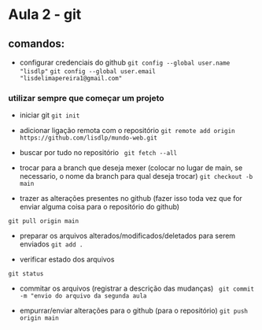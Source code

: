 # Aula 2 - git
## comandos: 
- configurar credenciais do github
 `git config --global user.name "lisdlp"`
 `git config --global user.email "lisdelimapereira1@gmail.com"`

### utilizar sempre que começar um projeto
- iniciar git
 `git init`

- adicionar ligação remota com o repositório
`git remote add origin https://github.com/lisdlp/mundo-web.git`

- buscar por tudo no repositório
` git fetch --all`

- trocar para a branch que deseja mexer (colocar no lugar de main, se necessario, o nome da branch para qual deseja trocar)
`git checkout -b main`

- trazer as alterações presentes no github (fazer isso toda vez que for enviar alguma coisa para o repositório do github)

`git pull origin main `

- preparar os arquivos alterados/modificados/deletados para serem enviados
`git add .`
 
- verificar estado dos arquivos 

`git status`

- commitar os arquivos (registrar a descrição das mudanças)
` git commit -m "envio do arquivo da segunda aula`

- empurrar/enviar alterações para o github (para o repositório)
`git push origin main`


